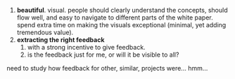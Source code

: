 1. **beautiful**. visual. people should clearly understand the concepts, should flow well, and easy to navigate to different parts of the white paper. spend extra time on making the visuals exceptional (minimal, yet adding tremendous value).
2. **extracting the right feedback**
	1. with a strong incentive to give feedback.
	2. is the feedback just for me, or will it be visible to all?

need to study how feedback for other, similar, projects were... hmm...

